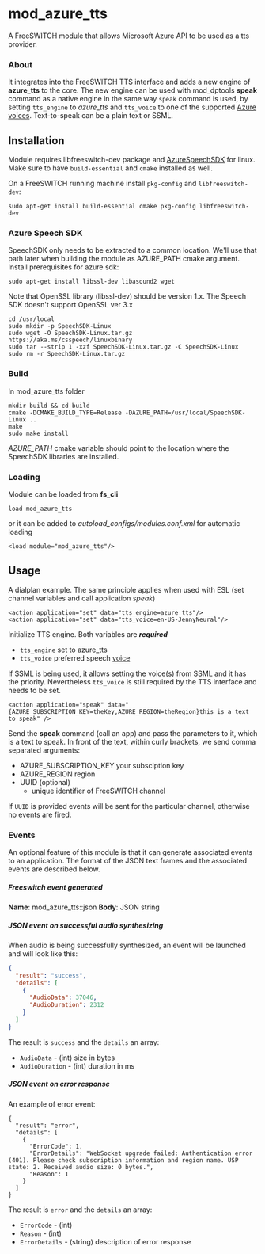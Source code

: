 # mod_azure_tts

A FreeSWITCH module that allows Microsoft Azure API to be used as a tts provider.

### About
It integrates into the FreeSWITCH TTS interface and adds a new engine of **azure_tts** to the core. The new engine can be used with mod_dptools **speak** command as a native engine in the same way `speak` command is used, by setting `tts_engine` to *azure_tts* and `tts_voice` to one of the supported [Azure voices](https://learn.microsoft.com/en-us/azure/cognitive-services/speech-service/language-support?tabs=stt#text-to-speech). Text-to-speak can be a plain text or SSML.

## Installation

Module requires libfreeswitch-dev package and [AzureSpeechSDK](https://github.com/Azure-Samples/cognitive-services-speech-sdk/blob/master/quickstart/cpp/linux/from-microphone/README.md) for linux. Make sure to have `build-essential` and `cmake` installed as well.

On a FreeSWITCH running machine install `pkg-config` and `libfreeswitch-dev`:
```
sudo apt-get install build-essential cmake pkg-config libfreeswitch-dev
```

### Azure Speech SDK

SpeechSDK only needs to be extracted to a common location. We'll use that path later when building the module as AZURE_PATH cmake argument.
Install prerequisites for azure sdk:
```
sudo apt-get install libssl-dev libasound2 wget
```
Note that OpenSSL library (libssl-dev) should be version 1.x. The Speech SDK doesn't support OpenSSL ver 3.x

```
cd /usr/local
sudo mkdir -p SpeechSDK-Linux
sudo wget -O SpeechSDK-Linux.tar.gz https://aka.ms/csspeech/linuxbinary
sudo tar --strip 1 -xzf SpeechSDK-Linux.tar.gz -C SpeechSDK-Linux
sudo rm -r SpeechSDK-Linux.tar.gz
```

### Build
In mod_azure_tts folder
```
mkdir build && cd build
cmake -DCMAKE_BUILD_TYPE=Release -DAZURE_PATH=/usr/local/SpeechSDK-Linux ..
make
sudo make install
```
*AZURE_PATH* cmake variable should point to the location where the SpeechSDK libraries are installed.

### Loading

Module can be loaded from **fs_cli**
```
load mod_azure_tts
```
or it can be added to *autoload_configs/modules.conf.xml* for automatic loading
```
<load module="mod_azure_tts"/>
```

## Usage

A dialplan example. The same principle applies when used with ESL (set channel variables and call application *speak*)
```
<action application="set" data="tts_engine=azure_tts"/>
<action application="set" data="tts_voice=en-US-JennyNeural"/>
```

Initialize TTS engine. Both variables are ***required***

 - `tts_engine` set to azure_tts
 - `tts_voice` preferred speech [voice](https://learn.microsoft.com/en-us/azure/cognitive-services/speech-service/language-support?tabs=stt#text-to-speech)

If SSML is being used, it allows setting the voice(s) from SSML and it has the priority. Nevertheless `tts_voice` is still required by the TTS interface and needs to be set.

```
<action application="speak" data="{AZURE_SUBSCRIPTION_KEY=theKey,AZURE_REGION=theRegion}this is a text to speak" />
```

Send the **speak** command (call an app) and pass the parameters to it, which is a text to speak.
In front of the text, within curly brackets, we send comma separated arguments:
- AZURE_SUBSCRIPTION_KEY your subsciption key
- AZURE_REGION region
- UUID (optional)
  - unique identifier of FreeSWITCH channel

If `UUID` is provided events will be sent for the particular channel, otherwise no events are fired.

### Events
An optional feature of this module is that it can generate associated events to an application.  The format of the JSON text frames and the associated events are described below.

##### Freeswitch event generated
**Name**: mod_azure_tts::json
**Body**: JSON string

##### JSON event on successful audio synthesizing
When audio is being successfully synthesized, an event will be launched and will look like this:
```json
{
  "result": "success",
  "details": [
    {
      "AudioData": 37046,
      "AudioDuration": 2312
    }
  ]
}
```
The result is `success` and the `details` an array:
- `AudioData` - (int) size in bytes
- `AudioDuration` - (int) duration in ms

##### JSON event on error response
An example of error event:
```
{
  "result": "error",
  "details": [
    {
      "ErrorCode": 1,
      "ErrorDetails": "WebSocket upgrade failed: Authentication error (401). Please check subscription information and region name. USP state: 2. Received audio size: 0 bytes.",
      "Reason": 1
    }
  ]
}
```
The result is `error` and the `details` an array:
- `ErrorCode` - (int)
- `Reason` - (int)
- `ErrorDetails` - (string) description of error response